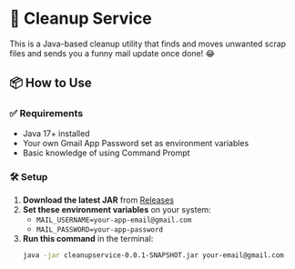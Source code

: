 # 🧹 Cleanup Service

This is a Java-based cleanup utility that finds and moves unwanted scrap files and sends you a funny mail update once done! 😂

## 📦 How to Use

### ✅ Requirements
- Java 17+ installed
- Your own Gmail App Password set as environment variables
- Basic knowledge of using Command Prompt

### 🛠️ Setup

1. **Download the latest JAR** from [Releases](https://github.com/your-username/cleanupservice/releases)
2. **Set these environment variables** on your system:
   - `MAIL_USERNAME=your-app-email@gmail.com`
   - `MAIL_PASSWORD=your-app-password`
3. **Run this command** in the terminal:
   ```bash
   java -jar cleanupservice-0.0.1-SNAPSHOT.jar your-email@gmail.com


